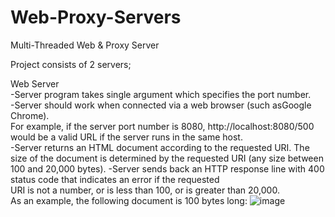 # Web-Proxy-Servers
 Multi-Threaded Web &amp; Proxy Server

Project consists of 2 servers;

Web Server<br/>
  -Server program takes single argument which specifies the port number.<br/>
  -Server should work when connected via a web browser (such asGoogle Chrome).<br/>
   For example, if the server port number is 8080, http://localhost:8080/500
   would be a valid URL if the server runs in the same host.<br/>
  -Server returns an HTML document according to the requested URI. The size of
   the document is determined by the requested URI (any size between 100 and 20,000 bytes).
  -Server sends back an HTTP response line with 400 status code that indicates an error if the requested<br/>
   URI is not a number, or is less than 100, or is greater than 20,000.<br/>
   As an example, the following document is 100 bytes long:
![image](https://user-images.githubusercontent.com/37842979/109806359-aba8a800-7c35-11eb-8649-889755fcbcf8.png)

